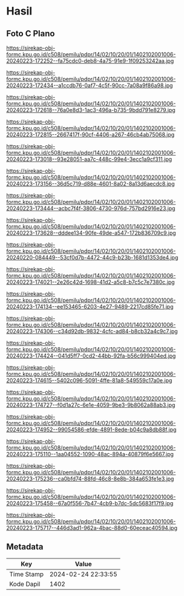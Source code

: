 # Hasil

## Foto C Plano

https://sirekap-obj-formc.kpu.go.id/c508/pemilu/pdpr/14/02/10/20/01/1402102001006-20240223-172252--fa75cdc0-deb8-4a75-91e9-1f09253242aa.jpg

https://sirekap-obj-formc.kpu.go.id/c508/pemilu/pdpr/14/02/10/20/01/1402102001006-20240223-172434--a1ccdb76-0af7-4c5f-90cc-7a08a9f86a98.jpg

https://sirekap-obj-formc.kpu.go.id/c508/pemilu/pdpr/14/02/10/20/01/1402102001006-20240223-172618--76a0e8d3-1ac3-496a-b735-9bdd791e8279.jpg

https://sirekap-obj-formc.kpu.go.id/c508/pemilu/pdpr/14/02/10/20/01/1402102001006-20240223-172815--2667417f-90cf-4406-a267-46cb4ab75068.jpg

https://sirekap-obj-formc.kpu.go.id/c508/pemilu/pdpr/14/02/10/20/01/1402102001006-20240223-173018--93e28051-aa7c-448c-99e4-3ecc1a9cf311.jpg

https://sirekap-obj-formc.kpu.go.id/c508/pemilu/pdpr/14/02/10/20/01/1402102001006-20240223-173156--36d5c719-d88e-4601-8a02-8a13d6aecdc8.jpg

https://sirekap-obj-formc.kpu.go.id/c508/pemilu/pdpr/14/02/10/20/01/1402102001006-20240223-173444--acbc7f4f-3806-4730-976d-757bd2916e23.jpg

https://sirekap-obj-formc.kpu.go.id/c508/pemilu/pdpr/14/02/10/20/01/1402102001006-20240223-173628--dddee134-90fe-49de-a547-172b836709c9.jpg

https://sirekap-obj-formc.kpu.go.id/c508/pemilu/pdpr/14/02/10/20/01/1402102001006-20240220-084449--53cf0d7b-4472-44c9-b23b-1681d1353de4.jpg

https://sirekap-obj-formc.kpu.go.id/c508/pemilu/pdpr/14/02/10/20/01/1402102001006-20240223-174021--2e26c42d-1698-41d2-a5c8-b7c5c7e7380c.jpg

https://sirekap-obj-formc.kpu.go.id/c508/pemilu/pdpr/14/02/10/20/01/1402102001006-20240223-174134--ee153465-6203-4e27-9489-2217cd85fe71.jpg

https://sirekap-obj-formc.kpu.go.id/c508/pemilu/pdpr/14/02/10/20/01/1402102001006-20240223-174306--c34d92db-9832-4cfc-ad84-b8cb32a4c9c7.jpg

https://sirekap-obj-formc.kpu.go.id/c508/pemilu/pdpr/14/02/10/20/01/1402102001006-20240223-174424--041d5ff7-0cd2-44bb-92fa-b56c999404ed.jpg

https://sirekap-obj-formc.kpu.go.id/c508/pemilu/pdpr/14/02/10/20/01/1402102001006-20240223-174615--5402c096-5091-4ffe-81a8-549559c17a0e.jpg

https://sirekap-obj-formc.kpu.go.id/c508/pemilu/pdpr/14/02/10/20/01/1402102001006-20240223-174727--f0d1a27c-6e1e-4059-9be3-9b8062a88ab3.jpg

https://sirekap-obj-formc.kpu.go.id/c508/pemilu/pdpr/14/02/10/20/01/1402102001006-20240223-174952--99054586-efde-4891-8ede-b04c9a8db88f.jpg

https://sirekap-obj-formc.kpu.go.id/c508/pemilu/pdpr/14/02/10/20/01/1402102001006-20240223-175110--1aa04552-1090-48ac-894a-40879f6e5667.jpg

https://sirekap-obj-formc.kpu.go.id/c508/pemilu/pdpr/14/02/10/20/01/1402102001006-20240223-175236--ca0bfd74-88fd-46c8-8e8b-384a653fe1e3.jpg

https://sirekap-obj-formc.kpu.go.id/c508/pemilu/pdpr/14/02/10/20/01/1402102001006-20240223-175458--67a0f556-7b47-4cb9-b7dc-5dc5683f17f9.jpg

https://sirekap-obj-formc.kpu.go.id/c508/pemilu/pdpr/14/02/10/20/01/1402102001006-20240223-175717--446d3ad1-962a-4bac-88d0-60eceac40594.jpg


## Metadata

| Key        | Value               |
| ---------- | ------------------- |
| Time Stamp | 2024-02-24 22:33:55 |
| Kode Dapil | 1402                |




